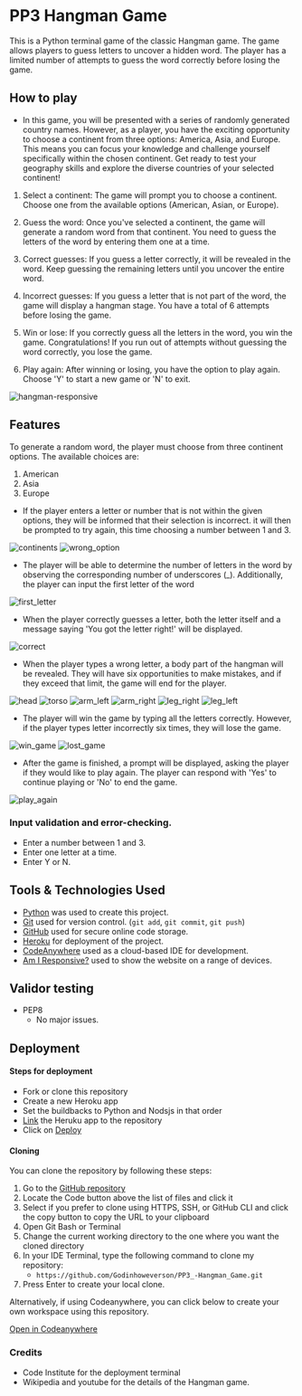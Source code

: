 # PP3 Hangman Game

This is a Python terminal game of the classic Hangman game. The game allows players to guess letters to uncover a hidden word. The player has a limited number of attempts to guess the word correctly before losing the game.

## How to play

- In this game, you will be presented with a series of randomly generated country names. However, as a player, you have the exciting opportunity to choose a continent from three options: America, Asia, and Europe. This means you can focus your knowledge and challenge yourself specifically within the chosen continent. Get ready to test your geography skills and explore the diverse countries of your selected continent!

1. Select a continent: The game will prompt you to choose a continent. Choose one from the available options (American, Asian, or Europe).

2. Guess the word: Once you've selected a continent, the game will generate a random word from that continent. You need to guess the letters of the word by entering them one at a time.

3. Correct guesses: If you guess a letter correctly, it will be revealed in the word. Keep guessing the remaining letters until you uncover the entire word.

4. Incorrect guesses: If you guess a letter that is not part of the word, the game will display a hangman stage. You have a total of 6 attempts before losing the game.

5. Win or lose: If you correctly guess all the letters in the word, you win the game. Congratulations! If you run out of attempts without guessing the word correctly, you lose the game.

6. Play again: After winning or losing, you have the option to play again. Choose 'Y' to start a new game or 'N' to exit.


<img src="docs/responsive_img/responsive.png" alt="hangman-responsive">


## Features

To generate a random word, the player must choose from three continent options. The available choices are:
1. American
2. Asia
3. Europe

- If the player enters a letter or number that is not within the given options, they will be informed that their selection is incorrect. it will then be prompted to try again, this time choosing a number between 1 and 3.

<img src="docs/features_img/continents_option.png" alt="continents">

<img src="docs/features_img/wrong_option.png" alt="wrong_option">

- The player will be able to determine the number of letters in the word by observing the corresponding number of underscores (_). Additionally, the player can input the first letter of the word

<img src="docs/features_img/first_letter.png" alt="first_letter">

- When the player correctly guesses a letter, both the letter itself and a message saying 'You got the letter right!' will be displayed.

<img src="docs/features_img/correct_letter.png" alt="correct">

- When the player types a wrong letter, a body part of the hangman will be revealed. They will have six opportunities to make mistakes, and if they exceed that limit, the game will end for the player.


<img src="docs/features_img/head.png" alt="head">

<img src="docs/features_img/torso.png" alt="torso">

<img src="docs/features_img/left_arm.png" alt="arm_left">

<img src="docs/features_img/right_arm.png" alt="arm_right">

<img src="docs/features_img/right_leg.png" alt="leg_right">

<img src="docs/features_img/left_leg.png" alt="leg_left">




- The player will win the game by typing all the letters correctly. However, if the player types letter incorrectly six times, they will lose the game.

<img src="docs/features_img/win_game.png" alt="win_game">

<img src="docs/features_img/lost_game.png" alt="lost_game">


- After the game is finished, a prompt will be displayed, asking the player if they would like to play again. The player can respond with 'Yes' to continue playing or 'No' to end the game.

<img src="docs/features_img/play_again.png" alt="play_again">


### Input validation and error-checking.

- Enter a number between 1 and 3.
- Enter one letter at a time.
- Enter Y or N.


## Tools & Technologies Used

- [Python](https://www.python.org/) was used to create this project.
- [Git](https://git-scm.com) used for version control. (`git add`, `git commit`, `git push`)
- [GitHub](https://github.com) used for secure online code storage.
- [Heroku](https://heroku.com) for deployment of the project.
- [CodeAnywhere](https://codeanywhere.com/) used as a cloud-based IDE for development.
- [Am I Responsive?](https://ui.dev/amiresponsive) used to show the website on a range of devices.

## Validor testing
- PEP8
  - No major issues.


## Deployment

#### Steps for deployment

 - Fork or clone this repository
 - Create a new Heroku app
 - Set the buildbacks to Python and Nodsjs in that order
 - [Link](https://dashboard.heroku.com/apps/pp3-hangman-game-godinho/deploy/github) the Heruku app to the repository
 - Click on [Deploy](https://pp3-hangman-game-godinho-a0dc3a581f52.herokuapp.com/)


#### Cloning

You can clone the repository by following these steps:

1. Go to the [GitHub repository](https://github.com/Godinhoweverson/PP3_-Hangman_Game)
2. Locate the Code button above the list of files and click it
3. Select if you prefer to clone using HTTPS, SSH, or GitHub CLI and click the copy button to copy the URL to your clipboard
4. Open Git Bash or Terminal
5. Change the current working directory to the one where you want the cloned directory
6. In your IDE Terminal, type the following command to clone my repository:
	- `https://github.com/Godinhoweverson/PP3_-Hangman_Game.git`
7. Press Enter to create your local clone.

Alternatively, if using Codeanywhere, you can click below to create your own workspace using this repository.

[Open in Codeanywhere](https://app.codeanywhere.com/workspace/create#https://github.com/Godinhoweverson/PP3_-Hangman_Game)


 ### Credits

- Code Institute for the deployment terminal
- Wikipedia and youtube for the details of the Hangman game.
